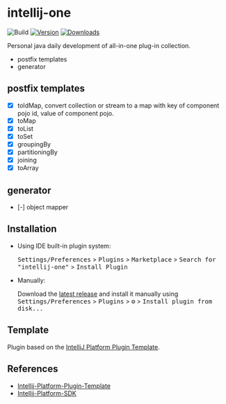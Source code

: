 # intellij-one

![Build](https://github.com/guxingke/intellij-one/workflows/Build/badge.svg)
[![Version](https://img.shields.io/jetbrains/plugin/v/20032-the-one-toolbox.svg)](https://plugins.jetbrains.com/plugin/20032-the-one-toolbox)
[![Downloads](https://img.shields.io/jetbrains/plugin/d/20032-the-one-toolbox.svg)](https://plugins.jetbrains.com/plugin/20032-the-one-toolbox)

<!-- Plugin description -->
Personal java daily development of all-in-one plug-in collection.

- postfix templates
- generator

## postfix templates

- [x] toIdMap, convert collection or stream to a map with key of component pojo id, value of component pojo.
- [x] toMap
- [x] toList
- [x] toSet
- [x] groupingBy
- [x] partitioningBy
- [x] joining
- [x] toArray

## generator

- [-] object mapper

<!-- Plugin description end -->

## Installation

- Using IDE built-in plugin system:

  <kbd>Settings/Preferences</kbd> > <kbd>Plugins</kbd> > <kbd>Marketplace</kbd> > <kbd>Search for "intellij-one"</kbd> >
  <kbd>Install Plugin</kbd>

- Manually:

  Download the [latest release](https://github.com/guxingke/intellij-one/releases/latest) and install it manually using
  <kbd>Settings/Preferences</kbd> > <kbd>Plugins</kbd> > <kbd>⚙️</kbd> > <kbd>Install plugin from disk...</kbd>

## 

## Template

Plugin based on the [IntelliJ Platform Plugin Template][template].

[template]: https://github.com/JetBrains/intellij-platform-plugin-template

## References

- [Intellij-Platform-Plugin-Template](https://github.com/JetBrains/intellij-platform-plugin-template)
- [Intellij-Platform-SDK](https://plugins.jetbrains.com/docs/intellij/welcome.html)


